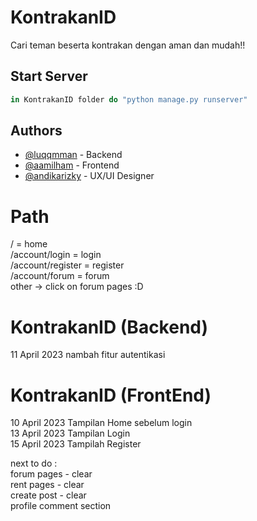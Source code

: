 # KontrakanID

Cari teman beserta kontrakan dengan aman dan mudah!!

## Start Server

```javascript
in KontrakanID folder do "python manage.py runserver" 
```

## Authors

- [@luqqmman](https://www.github.com/luqqmman) - Backend
- [@aamilham](https://www.github.com/aamilham) - Frontend
- [@andikarizky](https://www.github.com/andikarisky28) - UX/UI Designer

# Path
/ = home <br />
/account/login = login <br />
/account/register = register <br />
/account/forum = forum <br />
other -> click on forum pages :D

# KontrakanID (Backend)
11 April 2023 nambah fitur autentikasi

# KontrakanID (FrontEnd)
10 April 2023 Tampilan Home sebelum login <br />
13 April 2023 Tampilan Login <br />
15 April 2023 Tampilah Register <br />


next to do : <br />
forum pages - clear<br />
rent pages - clear<br />
create post - clear<br />
profile
comment section
